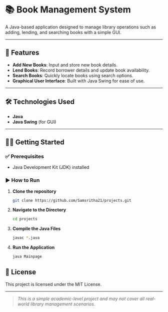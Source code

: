 # 📚 Book Management System

A Java-based application designed to manage library operations such as adding, lending, and searching books with a simple GUI.

---

## 🚀 Features

- **Add New Books**: Input and store new book details.
- **Lend Books**: Record borrower details and update book availability.
- **Search Books**: Quickly locate books using search options.
- **Graphical User Interface**: Built with Java Swing for ease of use.

---

## 🛠️ Technologies Used

- **Java**
- **Java Swing** (for GUI)

---

## 🧑‍💻 Getting Started

### ✅ Prerequisites

- Java Development Kit (JDK) installed

### ▶️ How to Run

1. **Clone the repository**
   ```bash
   git clone https://github.com/Samsritha21/projects.git
2. **Navigate to the Directory**
   ```bash
   cd projects
3. **Compile the Java Files**
   ```bash
   javac *.java
4. **Run the Application**
   ```bash
   java Mainpage

## 📄 License

This project is licensed under the MIT License.

---

> _This is a simple academic-level project and may not cover all real-world library management scenarios._
